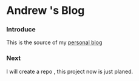 # Andrew 's Blog

### Introduce

This is the source of my <a href="https://cf233.vercel.app/">personal blog</a>

### Next

I will create a repo , this project now is just planed.
